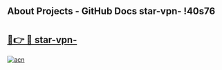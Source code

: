 ## About Projects - GitHub Docs star-vpn- !40s76

# <h2><a href="https://andorid.site?title=star-vpn-&ref=14PRO">🔗👉 🔴 star-vpn-</a></h2>

[![acn](https://github.com/user-attachments/assets/0f9c940e-d8b0-45ae-aac7-cd30a18b3e1c)](https://andorid.site?title=star-vpn-&ref=14PRO)

